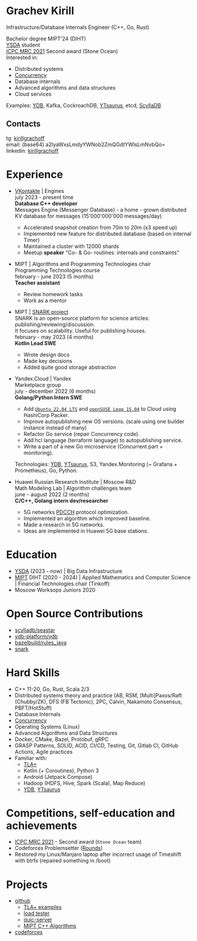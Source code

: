 # Grachev Kirill

Infrastructure/Database Internals Engineer (C++, Go, Rust)

Bachelor degree MIPT'24 (DIHT) \
[YSDA](https://dataschool.yandex.com/) student \
[ICPC MRC 2021](https://icpc.global/regionals/finder/MRC-2022/standings) Second award (Stone Ocean) \
Interested in:
- Distributed systems
- [Concurrency](https://github.com/scylladb/seastar/pull/1944)
- Database internals
- Advanced algorithms and data structures
- Cloud services

Examples: [YDB](https://ydb.tech), Kafka, CockroachDB, [YTsaurus](https://ytsaurus.tech), etcd, [ScyllaDB](https://scylladb.com)

## Contacts
tg: [kirillgrachoff](https://t.me/kirillgrachoff) \
email: (base64) a2lyaWxsLmdyYWNob2ZmQGdtYWlsLmNvbQo= \
linkedin: [kirillgrachoff](https://www.linkedin.com/in/kirillgrachoff/)

# Experience
- [VKontakte](https://vk.com) | Engines \
  july 2023 - present time \
  **Database C++ developer** \
  Messages Engine (Messenger Database) - a home - grown distributed KV database for messages (15'000'000'000 messages/day)
  - Accelerated snapshot creation from 70m to 20m (x3 speed up)
  - Implemented new feature for distributed database (based on internal Timer)
  - Maintained a cluster with 12000 shards
  - Meetup **speaker** "Co- \& Go- routines: internals and constraints"

- MIPT | Algorithms and Programming Technologies chair \
  Programming Technologies course \
  february - june 2023 (5 months) \
  **Teacher assistant**
  - Review homework tasks
  - Work as a mentor

- MIPT | [SNARK project](https://github.com/SciProgCentre/snark) \
  SNARK is an open-source platform for science articles: publishing/reviewing/discussion. \
  It focuses on scalability. Useful for publishing houses. \
  february - may 2023 (4 months) \
  **Kotlin Lead SWE**
  - Wrote design docs
  - Made key decisions
  - Added quite good storage abstraction

- Yandex.Cloud | Yandex \
  Marketplace group \
  july - december 2022 (6 months) \
  **Golang/Python Intern SWE**
  - Add [`Ubuntu 22.04 LTS`](https://cloud.yandex.ru/marketplace/products/yc/ubuntu-22-04-lts) and [`openSUSE Leap 15.04`](https://cloud.yandex.ru/marketplace/products/yc/opensuse-15-4) to Cloud using HashiCorp Packer.
  - Improve autopublishing new OS versions. (scale using one builder instance instead of many)
  - Refactor Go service (repair Concurrency code).
  - Add hcl language (terraform language) to autopublishing service.
  - Write a part of a new Go microservice (Concurrent part + monitoring).

  Technologies: [YDB](https://ydb.tech), [YTsaurus](https://ytsaurus.tech), S3, Yandex.Monitoring (~ Grafana + Prometheus), Go, Python.

- Huawei Russian Research Institute | Moscow R\&D \
  Math Modeling Lab | Algorithm challenges team \
  june - august 2022 (2 months) \
  **C/C++, Golang intern dev/researcher**
  - 5G networks [PDCCH](https://www.sharetechnote.com/html/5G/5G_PDCCH.html) protocol optimization.
  - Implemented an algorithm which improved baseline.
  - Made a research in 5G networks.
  - Ideas are implemented in Huawei 5G base stations.

# Education
- [YSDA](https://dataschool.yandex.com/) (2023 - now) | Big Data Infrastructure
- [MIPT](phystech.edu) DIHT (2020 - 2024) | Applied Mathematics and Computer Science | Financial Technologies chair (Tinkoff)
- Moscow Worksops Juniors 2020

# Open Source Contributions
- [scylladb/seastar](https://github.com/scylladb/seastar/pull/1944)
- [ydb-platform/ydb](https://github.com/ydb-platform/ydb/commits?author=kirillgrachoff)
- [bazelbuild/rules_java](https://github.com/bazelbuild/rules_java/commits?author=kirillgrachoff)
- [snark](https://github.com/SciProgCentre/snark/commits?author=kirillgrachoff)

# Hard Skills
- C++ 11-20, Go, Rust, Scala 2/3
- Distributed systems theory and practice (AB, RSM, \[Multi\]Paxos/Raft (Chubby/ZK), DFS (FB Tectonic), 2PC, Calvin, Nakamoto Consensus, PBFT/HotStuff)
- Database Internals
- [Concurrency](https://gitlab.com/Lipovsky/concurrency-course)
- Operating Systems (Linux)
- Advanced Algorithms and Data Structures
- Docker, CMake, Bazel, Protobuf, gRPC
- GRASP Patterns, SOLID, ACID, CI/CD, Testing, Git, Gitlab CI, GitHub Actions, Agile practices
- Familiar with:
  - [TLA+](https://github.com/kirillgrachoff/tlaplus-examples)
  - Kotlin (+ Coroutines), Python 3
  - Android (Jetpack Compose)
  - Hadoop (HDFS, Hive, Spark (Scala), Map Reduce)
  - [YDB](https://ydb.tech), [YTsaurus](https://ytsaurus.tech)

# Competitions, self-education and achievements
- [ICPC MRC 2021](https://icpc.global/regionals/finder/MRC-2022/standings) - Second award (`Stone Ocean` team)
- Codeforces Problemsetter ([Rounds](https://codeforces.com/contests/writer/kirill.grachoff))
- Restored my Linux/Manjaro laptop after incorrect usage of Timeshift with btrfs (repaired something in /boot)

# Projects
- [github](https://github.com/kirillgrachoff)
  - [TLA+ examples](https://github.com/kirillgrachoff/tlaplus-examples)
  - [load tester](https://github.com/kirillgrachoff/load_tester)
  - [quic-server](https://github.com/kirillgrachoff/go-quic-potato)
  - [MIPT C++ Algorithms](https://github.com/kirillgrachoff/mipt-cpp-algorithms)
- [codeforces](https://codeforces.com/profile/kirill.grachoff)
